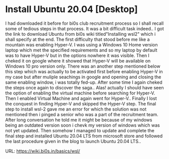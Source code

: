 # Install Ubuntu 20.04 [Desktop]
I had downloaded it before for bi0s club recruitment process so I shall recall some of tedious steps in that process. It was a bit difficult task indeed..
I got the link to download Ubuntu from bi0s wiki titled"Installing wsl2" which i shall specify at the end. The first difficulty that stood before me like
a mountain was enabling Hyper-V. I was using a Windows 10 Home version laptop which met the specified requirements and so my laptop by default was to have
Hyper-V but in the options nowhere it was visible. Then I cheked it on google where it showed that Hyper-V will be available on Windows 10 pro version only.
There was an another step mentioned below this step which was actually to be activated first before enabling Hyper-V in my case but after muliple seachings
in google and opening and closing the same enabling window, i was totally fed-up. After some time I again cheked the steps once again to discover the saga..
Alas! actually I should have seen the option of enabling the virtual machine before searching for Hyper-V. Then I enabled Virtual Machine and again went 
for Hyper-V.. Finally I lost the conquest in finding Hyper-V and skipped the Hyper-V step. The final step to install wsl-2 gave me an error for which the 
solution was not mentioned then i pinged a senior who was a part of the recruitment team. After long conversation he told me it might be because of my windows 
being an outdated version soon i chevk my version of windows which was not yet updated. Then somehow I managed to update and complete the final step and installed 
Ubuntu 20.04 LTS from microsoft store and followed the last procedure given in the blog to launch Ubuntu 20.04 LTS.. 
                                                                                                                      
URL: https://wiki.bi0s.in/basics/wsl/
